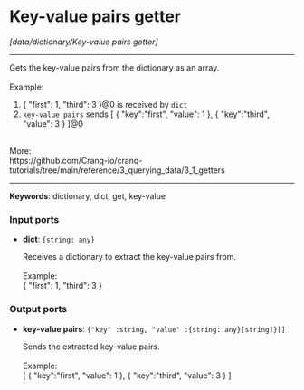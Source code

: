 # Key-value pairs getter

_[data/dictionary/Key-value pairs getter]_

---

Gets the key-value pairs from the dictionary as an array.<br>
<br>
Example:<br>
1. { "first": 1, "third": 3 }@0 is received by `dict`<br>
2. `key-value pairs` sends [ { "key":"first", "value": 1 }, { "key":"third", "value": 3 } ]@0<br>
<br>
More:<br>
https://github.com/Cranq-io/cranq-tutorials/tree/main/reference/3_querying_data/3_1_getters<br>

---

__Keywords__: dictionary, dict, get, key-value

### Input ports

* __dict__: ` {string: any} `


    Receives a dictionary to extract the key-value pairs from.<br>
    <br>
    Example:<br>
     { "first": 1, "third": 3 }<br>

### Output ports

* __key-value pairs__: ` {"key" :string, "value" :{string: any}[string]}[] `


    Sends the extracted key-value pairs.<br>
    <br>
    Example:<br>
    [ { "key":"first", "value": 1 }, { "key":"third", "value": 3 } ]<br>

